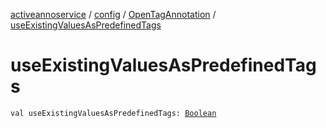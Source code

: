 [activeannoservice](../../index.md) / [config](../index.md) / [OpenTagAnnotation](index.md) / [useExistingValuesAsPredefinedTags](./use-existing-values-as-predefined-tags.md)

# useExistingValuesAsPredefinedTags

`val useExistingValuesAsPredefinedTags: `[`Boolean`](https://kotlinlang.org/api/latest/jvm/stdlib/kotlin/-boolean/index.html)